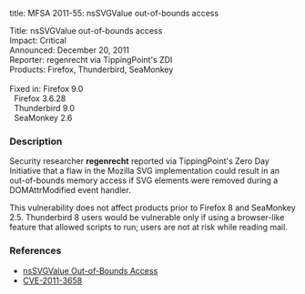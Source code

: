 title: MFSA 2011-55: nsSVGValue out-of-bounds access

<p>
<span class="label">Title:</span>      nsSVGValue out-of-bounds access<br/>
<span class="label">Impact:</span>     Critical<br/>
<span class="label">Announced:</span>  December 20, 2011<br/>
<span class="label">Reporter:</span>   regenrecht via TippingPoint's ZDI<br/>
<span class="label">Products:</span>   Firefox, Thunderbird, SeaMonkey<br/>
<br/>
<span class="label">Fixed in:</span>   Firefox 9.0<br/>
<span class="label">&#160;</span>      Firefox 3.6.28<br/>
<span class="label">&#160;</span>      Thunderbird 9.0<br/>
<span class="label">&#160;</span>      SeaMonkey 2.6<br/>
</p>


<h3>Description</h3>

<p>Security researcher <strong>regenrecht</strong> reported via
TippingPoint's Zero Day Initiative that a flaw in the Mozilla SVG
implementation could result in an out-of-bounds memory access if
SVG elements were removed during a DOMAttrModified event handler.
</p>

<p>This vulnerability does not affect products prior to Firefox 8
and SeaMonkey 2.5. Thunderbird 8 users would be vulnerable only if
using a browser-like feature that allowed scripts to run; users
are not at risk while reading mail.
</p>

<h3>References</h3>

<ul>
  <li><a href="https://bugzilla.mozilla.org/show_bug.cgi?id=708186">
      nsSVGValue Out-of-Bounds Access</a></li>
  <li><a href="http://cve.mitre.org/cgi-bin/cvename.cgi?name=CVE-2011-3658" class="ex-ref">CVE-2011-3658</a></li>
</ul>


